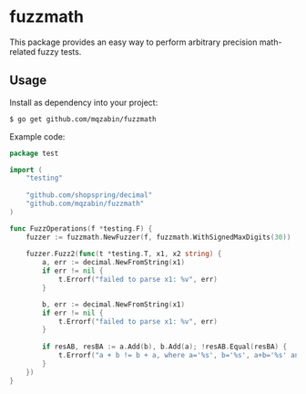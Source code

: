# fuzzmath

This package provides an easy way to perform arbitrary precision math-related fuzzy tests.

## Usage

Install as dependency into your project:

```bash
$ go get github.com/mqzabin/fuzzmath
```

Example code:

```go
package test

import (
	"testing"
	
	"github.com/shopspring/decimal"
	"github.com/mqzabin/fuzzmath"
)

func FuzzOperations(f *testing.F) {
    fuzzer := fuzzmath.NewFuzzer(f, fuzzmath.WithSignedMaxDigits(30))
	
    fuzzer.Fuzz2(func(t *testing.T, x1, x2 string) {
		a, err := decimal.NewFromString(x1)
		if err != nil {
            t.Errorf("failed to parse x1: %v", err)
        }

		b, err := decimal.NewFromString(x1)
		if err != nil {
			t.Errorf("failed to parse x1: %v", err)
		}
        
		if resAB, resBA := a.Add(b), b.Add(a); !resAB.Equal(resBA) {
            t.Errorf("a + b != b + a, where a='%s', b='%s', a+b='%s' and b+a='%s'", a.String(), b.String(), resAB.String(), resBA.String())
        }
	})
}
```

